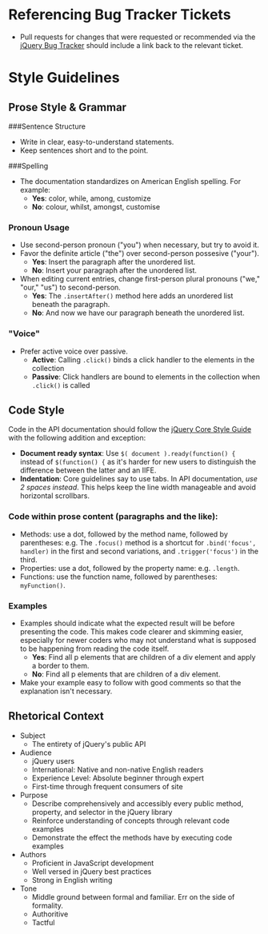 # Referencing Bug Tracker Tickets

* Pull requests for changes that were requested or recommended via the [jQuery Bug Tracker](http://bugs.jquery.com) should include a link back to the relevant ticket.

# Style Guidelines

## Prose Style & Grammar

###Sentence Structure

* Write in clear, easy-to-understand statements.
* Keep sentences short and to the point.

###Spelling
* The documentation standardizes on American English spelling. For example:
  * **Yes**: color, while, among, customize
  * **No**: colour, whilst, amongst, customise

### Pronoun Usage
* Use second-person pronoun ("you") when necessary, but try to avoid it.
* Favor the definite article ("the") over second-person possesive ("your").
  * **Yes**: Insert the paragraph after the unordered list.
  * **No**: Insert your paragraph after the unordered list.
* When editing current entries, change first-person plural pronouns ("we," "our," "us") to second-person.
  * **Yes**: The `.insertAfter()` method here adds an unordered list beneath the paragraph.
  * **No**: And now we have our paragraph beneath the unordered list.

### "Voice"
* Prefer active voice over passive.
  * **Active**: Calling `.click()` binds a click handler to the elements in the collection
  * **Passive**: Click handlers are bound to elements in the collection when `.click()` is called

## Code Style
Code in the API documentation should follow the [jQuery Core Style Guide](http://docs.jquery.com/JQuery_Core_Style_Guidelines) with the following addition and exception:

* **Document ready syntax**: Use `$( document ).ready(function() {` instead of `$(function() {` as it's harder for new users to distinguish the difference between the latter and an IIFE.
* **Indentation**: Core guidelines say to use tabs. In API documentation, *use 2 spaces instead*. This helps keep the line width manageable and avoid horizontal scrollbars.

### Code within prose content (paragraphs and the like):
* Methods: use a dot, followed by the method name, followed by parentheses: e.g. The `.focus()` method is a shortcut for `.bind('focus', handler)` in the first and second variations, and `.trigger('focus')` in the third.
* Properties: use a dot, followed by the property name: e.g. `.length`.
* Functions: use the function name, followed by parentheses: `myFunction()`.

### Examples
* Examples should indicate what the expected result will be before presenting the code. This makes code clearer and skimming easier, especially for newer coders who may not understand what is supposed to be happening from reading the code itself.
  * **Yes**: Find all p elements that are children of a div element and apply a border to them.
  * **No**: Find all p elements that are children of a div element.
* Make your example easy to follow with good comments so that the explanation isn't necessary.

## Rhetorical Context
* Subject
  * The entirety of jQuery's public API
* Audience
  * jQuery users
  * International: Native and non-native English readers
  * Experience Level: Absolute beginner through expert
  * First-time through frequent consumers of site
* Purpose
  * Describe comprehensively and accessibly every public method, property, and selector in the jQuery library
  * Reinforce understanding of concepts through relevant code examples
  * Demonstrate the effect the methods have by executing code examples
* Authors
  * Proficient in JavaScript development
  * Well versed in jQuery best practices
  * Strong in English writing
* Tone
  * Middle ground between formal and familiar. Err on the side of formality.
  * Authoritive
  * Tactful

